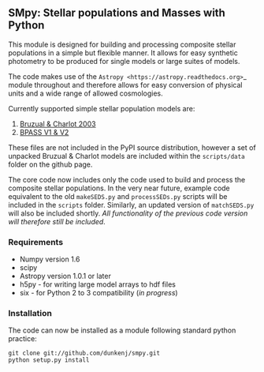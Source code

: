 ## SMpy: Stellar populations and Masses with Python

This module is designed for building and processing composite stellar populations in a simple but flexible manner. It allows for easy synthetic photometry to be produced for single models or large suites of models.

The code makes use of the `Astropy <https://astropy.readthedocs.org>`_ module throughout and therefore allows for easy conversion of physical units and a wide range of allowed cosmologies.

Currently supported simple stellar population models are:

1. [Bruzual & Charlot 2003](http://www.bruzual.org/bc03/Updated_version_2012/)
2. [BPASS V1 & V2](http://bpass.auckland.ac.nz/)

These files are not included in the PyPI source distribution, however a set of unpacked Bruzual & Charlot models are included within the `scripts/data` folder on the github page.

The core code now includes only the code used to build and process the composite stellar populations. In the very near future, example code equivalent to the old `makeSEDS.py` and `processSEDs.py` scripts will be included in the `scripts` folder. Similarly, an updated version of `matchSEDS.py` will also be included shortly. _All functionality of the previous code version will therefore still be included_.


### Requirements

* Numpy version 1.6
* scipy
* Astropy version 1.0.1 or later
* h5py - for writing large model arrays to hdf files
* six - for Python 2 to 3 compatibility (_in progress_)

### Installation 
The code can now be installed as a module following standard python practice:

    git clone git://github.com/dunkenj/smpy.git
    python setup.py install    

